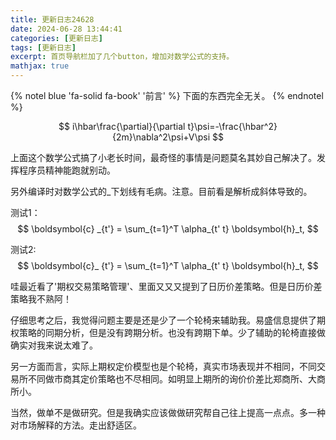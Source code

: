 ```yaml
---
title: 更新日志24628
date: 2024-06-28 13:44:41
categories: [更新日志]
tags: [更新日志]
excerpt: 首页导航栏加了几个button，增加对数学公式的支持。
mathjax: true
---
```


{% notel blue 'fa-solid fa-book' '前言' %}
下面的东西完全无关。
{% endnotel %}

$$
i\hbar\frac{\partial}{\partial t}\psi=-\frac{\hbar^2}{2m}\nabla^2\psi+V\psi
$$

上面这个数学公式搞了小老长时间，最奇怪的事情是问题莫名其妙自己解决了。发挥程序员精神能跑就别动。

另外编译时对数学公式的_下划线有毛病。注意。目前看是解析成斜体导致的。

测试1：
$$
\boldsymbol{c} _{t'} = \sum_{t=1}^T \alpha_{t' t} \boldsymbol{h}_t,
$$

测试2:
$$
\boldsymbol{c}_ {t'} = \sum_{t=1}^T \alpha_{t' t} \boldsymbol{h}_t,
$$

哇最近看了'期权交易策略管理'、里面又又又提到了日历价差策略。但是日历价差策略我不熟阿！

仔细思考之后，我觉得问题主要是还是少了一个轮椅来辅助我。易盛信息提供了期权策略的同期分析，但是没有跨期分析。也没有跨期下单。少了辅助的轮椅直接做确实对我来说太难了。

另一方面而言，实际上期权定价模型也是个轮椅，真实市场表现并不相同，不同交易所不同做市商其定价策略也不尽相同。如明显上期所的询价价差比郑商所、大商所小。

当然，做单不是做研究。但是我确实应该做做研究帮自己往上提高一点点。多一种对市场解释的方法。走出舒适区。
